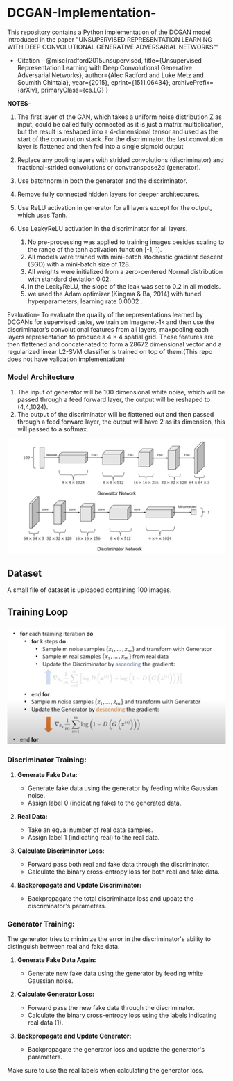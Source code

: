 # DCGAN-Implementation-
This repository contains a Python implementation of the DCGAN model introduced in the paper "UNSUPERVISED REPRESENTATION LEARNING WITH DEEP CONVOLUTIONAL GENERATIVE ADVERSARIAL NETWORKS"" 

- Citation - 
@misc{radford2015unsupervised,
    title={Unsupervised Representation Learning with Deep Convolutional Generative Adversarial Networks},
    author={Alec Radford and Luke Metz and Soumith Chintala},
    year={2015},
    eprint={1511.06434},
    archivePrefix={arXiv},
    primaryClass={cs.LG}
}


**NOTES**-

1. The first layer of the GAN, which takes a uniform noise distribution Z as input, could be called fully connected as it is just a matrix multiplication, but the result is reshaped into a 4-dimensional tensor and used as the start of the convolution stack. For the discriminator, the last convolution layer is flattened and then fed into a single sigmoid output
2. Replace any pooling layers with strided convolutions (discriminator) and fractional-strided convolutions or convtranspose2d (generator).
3. Use batchnorm in both the generator and the discriminator.
4. Remove fully connected hidden layers for deeper architectures.
5. Use ReLU activation in generator for all layers except for the output, which uses Tanh.
6. Use LeakyReLU activation in the discriminator for all layers.


	 1. No pre-processing was applied to training images besides scaling to the range of the tanh activation function [-1, 1]. 
	 2. All models were trained with mini-batch stochastic gradient descent (SGD) with a mini-batch size of 128. 
	 3. All weights were initialized from a zero-centered Normal distribution with standard deviation 0.02. 
	 4. In the LeakyReLU, the slope of the leak was set to 0.2 in all models.
	 5. we used the Adam optimizer (Kingma & Ba, 2014) with tuned hyperparameters, learning rate  0.0002 .
	 

Evaluation-
To evaluate the quality of the representations learned by DCGANs for supervised tasks, we train on Imagenet-1k and then use the discriminator’s convolutional features from all layers, maxpooling each layers representation to produce a 4 × 4 spatial grid. These features are then flattened and concatenated to form a 28672 dimensional vector and a regularized linear L2-SVM classifier is trained on top of them.(This repo does not have validation implementation)

### Model Architecture

1. The input of generator will be 100 dimensional white noise, which will be passed through a feed forward layer, the output will be reshaped to (4,4,1024).
2. The output of the discriminator will be flattened out and then passed through a feed forward layer, the output will have 2 as its dimension, this will passed to a softmax.

![](dcgan_generator.png)


## Dataset
A small file of dataset is uploaded containing 100 images.

## Training Loop

![](training_loop.png)



### Discriminator Training:

1. **Generate Fake Data:**
    - Generate fake data using the generator by feeding white Gaussian noise.
    - Assign label 0 (indicating fake) to the generated data.
    
2. **Real Data:**
    - Take an equal number of real data samples.
    - Assign label 1 (indicating real) to the real data.
    
3. **Calculate Discriminator Loss:**
    - Forward pass both real and fake data through the discriminator.
    - Calculate the binary cross-entropy loss for both real and fake data.
    
4. **Backpropagate and Update Discriminator:**
    - Backpropagate the total discriminator loss and update the discriminator's parameters.

### Generator Training:

The generator tries to minimize the error in the discriminator's ability to distinguish between real and fake data.

1. **Generate Fake Data Again:**
    - Generate new fake data using the generator by feeding white Gaussian noise.
    
2. **Calculate Generator Loss:**
    - Forward pass the new fake data through the discriminator.
    - Calculate the binary cross-entropy loss using the labels indicating real data (1).

3. **Backpropagate and Update Generator:**
    - Backpropagate the generator loss and update the generator's parameters.


Make sure to use the real labels when calculating the generator loss.

